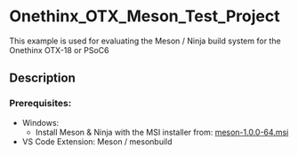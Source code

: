 # Onethinx_OTX_Meson_Test_Project
This example is used for evaluating the Meson / Ninja build system for the Onethinx OTX-18 or PSoC6
## Description
### Prerequisites:
  - Windows:
    - Install Meson & Ninja with the MSI installer from: [meson-1.0.0-64.msi
](https://github.com/mesonbuild/meson/releases)
- VS Code Extension: Meson / mesonbuild
